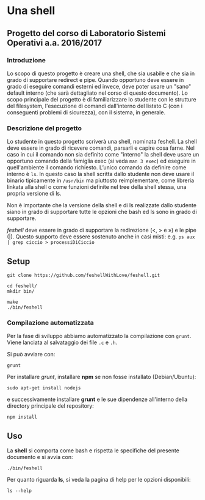 # Una shell #

## Progetto del corso di Laboratorio Sistemi Operativi a.a. 2016/2017 ##

### Introduzione ###

Lo scopo di questo progetto è creare una shell, che sia usabile e che sia in grado di supportare redirect e pipe.
Quando opportuno deve essere in grado di eseguire comandi esterni ed invece, deve poter usare un "sano" default interno (che sarà dettagliato nel corso di questo documento).
Lo scopo principale del progetto è di familiarizzare lo studente con le strutture del filesystem, l'esecuzione di comandi dall'interno del listato C (con i conseguenti problemi di sicurezza), con il sistema, in generale.

### Descrizione del progetto ###

Lo studente in questo progetto scriverà una shell, nominata feshell.
La shell deve essere in grado di ricevere comandi, parsarli e capire cosa farne. Nel caso in cui il comando
non sia definito come "interno" la shell deve usare un opportuno comando della famiglia exec (si veda
`man 3 exec`) ed eseguire in quell'ambiente il comando richiesto. L’unico comando da definire come
interno è `ls`. In questo caso la shell scritta dallo studente non deve usare il binario tipicamente in
`/usr/bin` ma piuttosto reimplementare, come libreria linkata alla shell o come funzioni definite nel tree
della shell stessa, una propria versione di ls.

Non è importante che la versione della shell e di ls realizzate dallo studente siano in grado di supportare tutte le opzioni che bash ed ls sono in grado di supportare.

*feshell* deve essere in grado di supportare la redirezione (<, > e ») e le pipe (|).
Questo supporto deve essere sostenuto anche in casi misti: e.g. `ps aux | grep ciccio > processiDiCiccio`

## Setup ##

```
git clone https://github.com/feshellWithLove/feshell.git

cd feshell/
mkdir bin/

make
./bin/feshell
```

### Compilazione automatizzata ###

Per la fase di sviluppo abbiamo automatizzato la compilazione con `grunt`.
Viene lanciata al salvataggio dei file `.c` e `.h`.

Si può avviare con:
```
grunt
```


Per installare *grunt*, installare **npm** se non fosse installato (Debian/Ubuntu):
```
sudo apt-get install nodejs
```
e successivamente installare **grunt** e le sue dipendenze all'interno della directory principale del repository:
```
npm install
```

## Uso ##

La **shell** si comporta come bash e rispetta le specifiche del presente documento e si avvia con:
```
./bin/feshell
```

Per quanto riguarda **ls**, si veda la pagina di help per le opzioni disponibili:
```
ls --help
```
